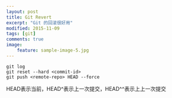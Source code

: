 ```yaml
---
layout: post
title: Git Revert 
excerpt: "Git 的回滚很好用"
modified: 2015-11-09
tags: [git]
comments: true
image:
    feature: sample-image-5.jpg
---
```


    git log
    git reset --hard <commit-id>
    git push <remote-repo> HEAD --force

HEAD表示当前，HEAD^表示上一次提交，HEAD^^表示上上一次提交
